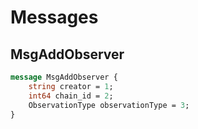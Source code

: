 # Messages

## MsgAddObserver

```proto
message MsgAddObserver {
	string creator = 1;
	int64 chain_id = 2;
	ObservationType observationType = 3;
}
```

